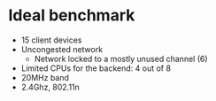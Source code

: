 # Ideal benchmark

- 15 client devices
- Uncongested network
    -  Network locked to a mostly unused channel (6)
- Limited CPUs for the backend: 4 out of 8
- 20MHz band
- 2.4Ghz, 802.11n

